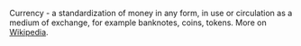 Currency - a standardization of money in any form, in use or circulation as 
a medium of exchange, for example banknotes, coins, tokens. More on 
[Wikipedia](https://en.wikipedia.org/wiki/Currency).

